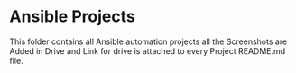 # Ansible Projects

This folder contains all Ansible automation projects all the Screenshots are Added in Drive and Link for drive is attached to every Project README.md file.
